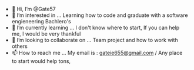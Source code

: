 - 👋 Hi, I’m @Gate57
- 👀 I’m interested in ... Learning how to code and graduate with a software engieneering Bachlero's 
- 🌱 I’m currently learning ... I don't know where to start, If you can help me, I would be very thankful
- 💞️ I’m looking to collaborate on ... Team project and how to work with others
- 📫 How to reach me ... My email is : gateie655@gmail.com / Any place to start would help tons, 

<!---
Gate57/Gate57 is a ✨ special ✨ repository because its `README.md` (this file) appears on your GitHub profile.
You can click the Preview link to take a look at your changes.
--->
 
